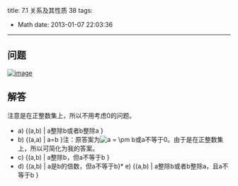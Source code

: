 title: 7.1 关系及其性质 38
tags:
  - Math
date: 2013-01-07 22:03:36
---

## 问题

[![image](http://freewind.me/wp-content/uploads/2013/01/image_thumb146.png "image")](http://freewind.me/wp-content/uploads/2013/01/image145.png)

## 解答

注意是在正整数集上，所以不用考虑0的问题。

*   a) {(a,b) | a整除b或者b整除a }
*   b) {(a,a) | a=b }注：原答案为![a =  \pm b](http://chart.apis.google.com/chart?cht=tx&amp;chs=1x0&amp;chf=bg,s,FFFFFF00&amp;chco=000000&amp;chl=a%20%3D%20%20%5Cpm%20b)或a不等于0。由于是在正整数集上，所以可简化为我的答案。
*   c) {(a,b) | a整除b，但a不等于b }
*   d) {(a,b) | a是b的倍数，但a不等于b}*   e) {(a,b) | a整除b或者b整除a，且a不等于b }